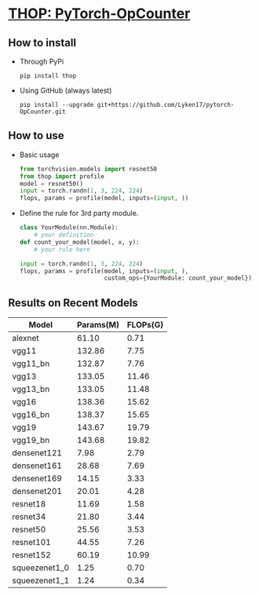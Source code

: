 # [THOP: PyTorch-OpCounter](https://github.com/Lyken17/pytorch-OpCounter)

## How to install 
* Through PyPi
    
    `pip install thop`
    
* Using GitHub (always latest)
    
    `pip install --upgrade git+https://github.com/Lyken17/pytorch-OpCounter.git`
    
## How to use 
* Basic usage 
    ```python
    from torchvision.models import resnet50
    from thop import profile
    model = resnet50()
    input = torch.randn(1, 3, 224, 224)
    flops, params = profile(model, inputs=(input, ))
    ```    

* Define the rule for 3rd party module.
    
    ```python
    class YourModule(nn.Module):
        # your definition
    def count_your_model(model, x, y):
        # your rule here
    
    input = torch.randn(1, 3, 224, 224)
    flops, params = profile(model, inputs=(input, ), 
                            custom_ops={YourModule: count_your_model})
    ```
    
## Results on Recent Models
Model | Params(M) | FLOPs(G)
---|---|---
alexnet | 61.10 | 0.71
vgg11 | 132.86 | 7.75
vgg11_bn | 132.87 | 7.76
vgg13 | 133.05 | 11.46
vgg13_bn | 133.05 | 11.48
vgg16 | 138.36 | 15.62
vgg16_bn | 138.37 | 15.65
vgg19 | 143.67 | 19.79
vgg19_bn | 143.68 | 19.82
densenet121 | 7.98 | 2.79
densenet161 | 28.68 | 7.69
densenet169 | 14.15 | 3.33
densenet201 | 20.01 | 4.28
resnet18 | 11.69 | 1.58
resnet34 | 21.80 | 3.44
resnet50 | 25.56 | 3.53
resnet101 | 44.55 | 7.26
resnet152 | 60.19 | 10.99
squeezenet1_0 | 1.25 | 0.70
squeezenet1_1 | 1.24 | 0.34
